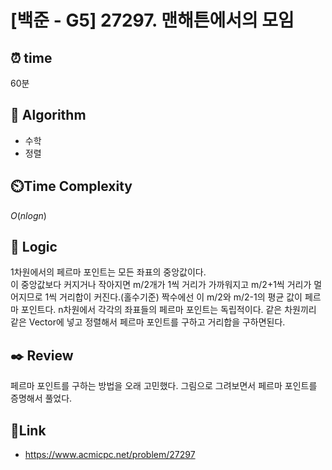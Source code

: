 # [백준 - G5] 27297. 맨해튼에서의 모임

## ⏰ **time**

60분

## :pushpin: **Algorithm**

- 수학
- 정렬

## ⏲️**Time Complexity**

$O(nlogn)$

## :round_pushpin: **Logic**

1차원에서의 페르마 포인트는 모든 좌표의 중앙값이다.  
이 중앙값보다 커지거나 작아지면 m/2개가 1씩 거리가 가까워지고 m/2+1씩 거리가 멀어지므로 1씩 거리합이 커진다.(홀수기준)
짝수에선 이 m/2와 m/2-1의 평균 값이 페르마 포인트다.
n차원에서 각각의 좌표들의 페르마 포인트는 독립적이다.
같은 차원끼리 같은 Vector에 넣고 정렬해서 페르마 포인트를 구하고 거리합을 구하면된다.

## :black_nib: **Review**

페르마 포인트를 구하는 방법을 오래 고민했다.
그림으로 그려보면서 페르마 포인트를 증명해서 풀었다.

## 📡**Link**

- https://www.acmicpc.net/problem/27297
